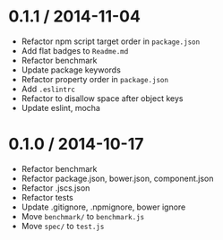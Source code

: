 
0.1.1 / 2014-11-04
==================

 * Refactor npm script target order in `package.json`
 * Add flat badges to `Readme.md`
 * Refactor benchmark
 * Update package keywords
 * Refactor property order in `package.json`
 * Add `.eslintrc`
 * Refactor to disallow space after object keys
 * Update eslint, mocha

0.1.0 / 2014-10-17
==================

 * Refactor benchmark
 * Refactor package.json, bower.json, component.json
 * Refactor .jscs.json
 * Refactor tests
 * Update .gitignore, .npmignore, bower ignore
 * Move `benchmark/` to `benchmark.js`
 * Move `spec/` to `test.js`
